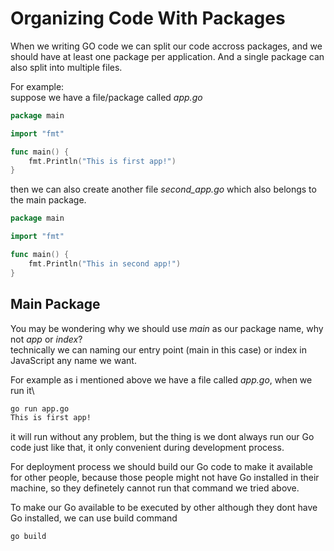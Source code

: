 # Organizing Code With Packages

When we writing GO code we can split our code accross packages, and we should have at least one package per application. And a single package can also split into multiple files.

For example:\
suppose we have a file/package called _app.go_

```go
package main

import "fmt"

func main() {
    fmt.Println("This is first app!")
}
```
then we can also create another file _second_app.go_ which also belongs to the main package.

```go
package main

import "fmt"

func main() {
    fmt.Println("This in second app!")
}
```

## Main Package
You may be wondering why we should use _main_ as our package name, why not _app_ or _index_?\
technically we can naming our entry point (main in this case) or index in JavaScript any name we want.

For example as i mentioned above we have a file called _app.go_, when we run it\
```bash
go run app.go
This is first app!
```
it will run without any problem, but the thing is we dont always run our Go code just like that, it only convenient during development process.

For deployment process we should build our Go code to make it available for other people, because those people might not have Go installed in their machine, so they definetely cannot run that command we tried above.

To make our Go available to be executed by other although they dont have Go installed, we can use build command
```bash
go build
```
